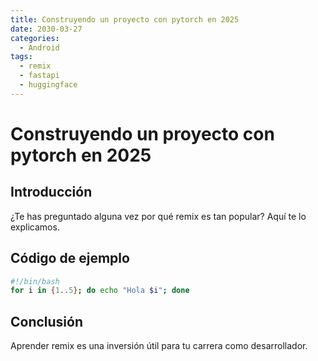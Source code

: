 ```yaml
---
title: Construyendo un proyecto con pytorch en 2025
date: 2030-03-27
categories:
  - Android
tags:
  - remix
  - fastapi
  - huggingface
---
```


# Construyendo un proyecto con pytorch en 2025

## Introducción

¿Te has preguntado alguna vez por qué remix es tan popular? Aquí te lo explicamos.

## Código de ejemplo

```bash
#!/bin/bash
for i in {1..5}; do echo "Hola $i"; done
```

## Conclusión

Aprender remix es una inversión útil para tu carrera como desarrollador.
